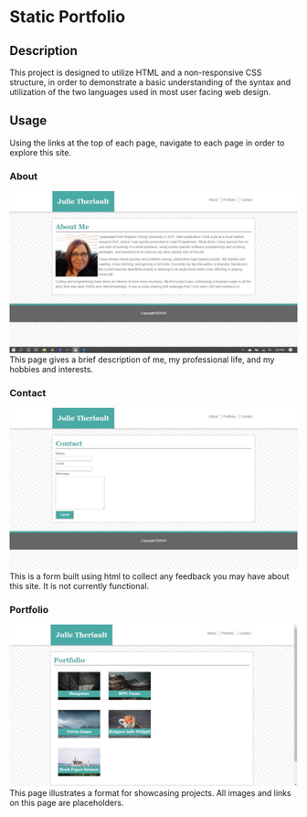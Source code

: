 # Static Portfolio

## Description

This project is designed to utilize HTML and a non-responsive CSS structure, in order to demonstrate a basic understanding of the syntax and utilization of the two languages used in most user facing web design.

## Usage

Using the links at the top of each page, navigate to each page in order to explore this site.

### About

![screen shot of about page](assets/images/about.jpg)
This page gives a brief description of me, my professional life, and my hobbies and interests.

### Contact

![screen shot of contact page](assets/images/contact.jpg)
This is a form built using html to collect any feedback you may have about this site. It is not currently functional.

### Portfolio

![screen shot of portfolio page](assets/images/portfolio.jpg)
This page illustrates a format for showcasing projects. All images and links on this page are placeholders.
